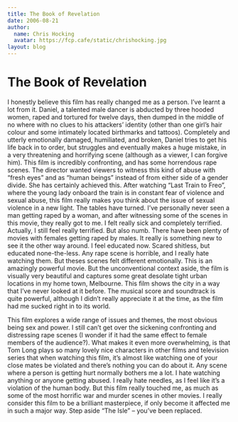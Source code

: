 ```yaml
---
title: The Book of Revelation
date: 2006-08-21
author:
  name: Chris Hocking
  avatar: https://fcp.cafe/static/chrishocking.jpg
layout: blog
---
```

# The Book of Revelation

I honestly believe this film has really changed me as a person. I’ve learnt a lot from it. Daniel, a talented male dancer is abducted by three hooded women, raped and tortured for twelve days, then dumped in the middle of no where with no clues to his attackers’ identity (other than one girl’s hair colour and some intimately located birthmarks and tattoos). Completely and utterly emotionally damaged, humiliated, and broken, Daniel tries to get his life back in to order, but struggles and eventually makes a huge mistake, in a very threatening and horrifying scene (although as a viewer, I can forgive him). This film is incredibly confronting, and has some horrendous rape scenes. The director wanted viewers to witness this kind of abuse with “fresh eyes” and as “human beings” instead of from either side of a gender divide. She has certainly achieved this. After watching “Last Train to Freo”, where the young lady onboard the train is in constant fear of violence and sexual abuse, this film really makes you think about the issue of sexual violence in a new light. The tables have turned. I’ve personally never seen a man getting raped by a woman, and after witnessing some of the scenes in this movie, they really got to me. I felt really sick and completely terrified. Actually, I still feel really terrified. But also numb. There have been plenty of movies with females getting raped by males. It really is something new to see it the other way around. I feel educated now. Scared shitless, but educated none-the-less. Any rape scene is horrible, and I really hate watching them. But theses scenes felt different emotionally. This is an amazingly powerful movie. But the unconventional context aside, the film is visually very beautiful and captures some great desolate tight urban locations in my home town, Melbourne. This film shows the city in a way that I’ve never looked at it before. The musical score and soundtrack is quite powerful, although I didn’t really appreciate it at the time, as the film had me sucked right in to its world.

This film explores a wide range of issues and themes, the most obvious being sex and power. I still can’t get over the sickening confronting and distressing rape scenes (I wonder if it had the same effect to female members of the audience?). What makes it even more overwhelming, is that Tom Long plays so many lovely nice characters in other films and television series that when watching this film, it’s almost like watching one of your close mates be violated and there’s nothing you can do about it. Any scene where a person is getting hurt normally bothers me a lot. I hate watching anything or anyone getting abused. I really hate needles, as I feel like it’s a violation of the human body. But this film really touched me, as much as some of the most horrific war and murder scenes in other movies. I really consider this film to be a brilliant masterpiece, if only become it affected me in such a major way. Step aside “The Isle” – you’ve been replaced.
